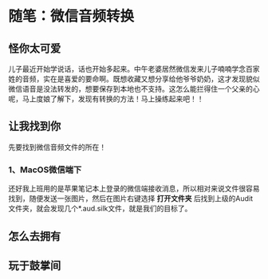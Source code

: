 # 随笔：微信音频转换
## 怪你太可爱
儿子最近开始学说话，话也开始多起来。中午老婆居然微信发来儿子喃喃学念百家姓的音频，实在是喜爱的要命啊。既想收藏又想分享给他爷爷奶奶，这才发现貌似微信语音是没法转发的，想要保存到本地也不支持。这怎么能拦得住一个父亲的心呢，马上度娘了解下，发现有转换的方法！马上操练起来吧！！

## 让我找到你
先要找到微信音频文件的所在！
### 1、MacOS微信端下
还好我上班用的是苹果笔记本上登录的微信端接收消息，所以相对来说文件很容易找到，随便发送一张图片，然后在图片右键选择 **打开文件夹** 后找到上级的Audit文件夹，就会发现几个*.aud.silk文件，就是我们的目标了。

## 怎么去拥有
## 玩于鼓掌间 